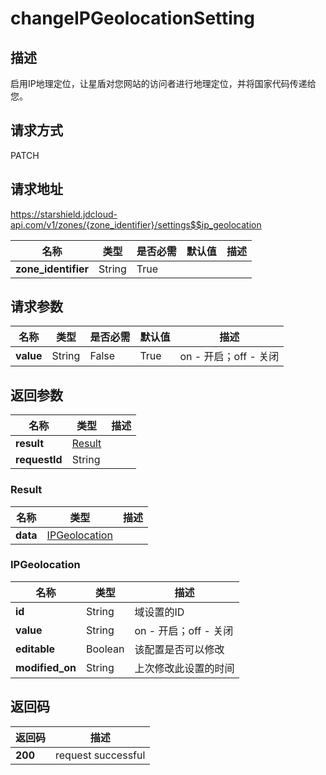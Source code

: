 # changeIPGeolocationSetting


## 描述
启用IP地理定位，让星盾对您网站的访问者进行地理定位，并将国家代码传递给您。

## 请求方式
PATCH

## 请求地址
https://starshield.jdcloud-api.com/v1/zones/{zone_identifier}/settings$$ip_geolocation

|名称|类型|是否必需|默认值|描述|
|---|---|---|---|---|
|**zone_identifier**|String|True| | |

## 请求参数
|名称|类型|是否必需|默认值|描述|
|---|---|---|---|---|
|**value**|String|False|True|on - 开启；off - 关闭|


## 返回参数
|名称|类型|描述|
|---|---|---|
|**result**|[Result](changeIPGeolocationSetting#result)| |
|**requestId**|String| |

### <div id="result">Result</div>
|名称|类型|描述|
|---|---|---|
|**data**|[IPGeolocation](changeIPGeolocationSetting#ipgeolocation)| |
### <div id="ipgeolocation">IPGeolocation</div>
|名称|类型|描述|
|---|---|---|
|**id**|String|域设置的ID|
|**value**|String|on - 开启；off - 关闭|
|**editable**|Boolean|该配置是否可以修改|
|**modified_on**|String|上次修改此设置的时间|

## 返回码
|返回码|描述|
|---|---|
|**200**|request successful|
